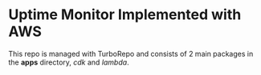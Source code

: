 # Uptime Monitor Implemented with AWS

This repo is managed with TurboRepo and consists of 2 main packages in the **apps** directory, _cdk_ and _lambda_.
